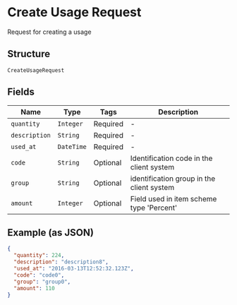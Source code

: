 
# Create Usage Request

Request for creating a usage

## Structure

`CreateUsageRequest`

## Fields

| Name | Type | Tags | Description |
|  --- | --- | --- | --- |
| `quantity` | `Integer` | Required | - |
| `description` | `String` | Required | - |
| `used_at` | `DateTime` | Required | - |
| `code` | `String` | Optional | Identification code in the client system |
| `group` | `String` | Optional | identification group in the client system |
| `amount` | `Integer` | Optional | Field used in item scheme type 'Percent' |

## Example (as JSON)

```json
{
  "quantity": 224,
  "description": "description8",
  "used_at": "2016-03-13T12:52:32.123Z",
  "code": "code0",
  "group": "group0",
  "amount": 110
}
```

